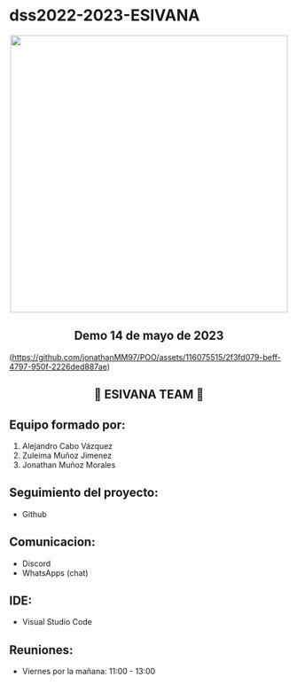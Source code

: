 # dss2022-2023-ESIVANA
<p align="center">
  <img src="picture/logo.png" width = 500 >
</p>

<h2 align="center"> Demo 14 de mayo de 2023 </h2>

(https://github.com/jonathanMM97/POO/assets/116075515/2f3fd079-beff-4797-950f-2226ded887ae)

<h2 align="center"> 💖 ESIVANA TEAM 💖</h2>

## Equipo formado por: 
  1. Alejandro Cabo Vázquez
  2. Zuleima Muñoz Jimenez
  3. Jonathan Muñoz Morales
 
## Seguimiento del proyecto: 
  - Github
 
## Comunicacion:
  - Discord
  - WhatsApps (chat)
  
## IDE:
  - Visual Studio Code
 
## Reuniones:
  - Viernes por la mañana: 11:00 - 13:00
